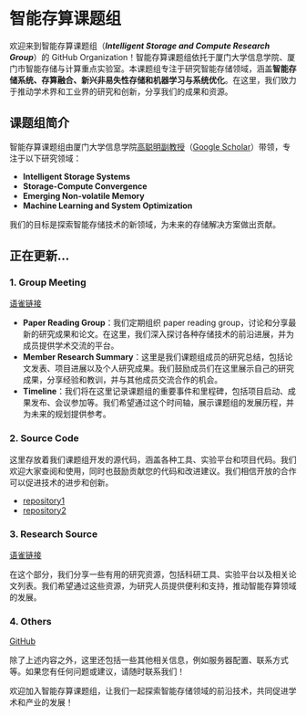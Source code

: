 # 智能存算课题组

欢迎来到智能存算课题组（_**Intelligent Storage and Compute Research Group**_）的 GitHub Organization！智能存算课题组依托于厦门大学信息学院、厦门市智能存储与计算重点实验室。本课题组专注于研究智能存储领域，涵盖**智能存储系统、存算融合、新兴非易失性存储和机器学习与系统优化**。在这里，我们致力于推动学术界和工业界的研究和创新，分享我们的成果和资源。

## 课题组简介

智能存算课题组由厦门大学信息学院[高聪明副教授](https://gaocm.github.io/)（[Google Scholar](https://scholar.google.com/citations?user=vjpzagIAAAAJ&hl=en&oi=ao)）带领，专注于以下研究领域：

- **Intelligent Storage Systems**
- **Storage-Compute Convergence**
- **Emerging Non-volatile Memory**
- **Machine Learning and System Optimization**

我们的目标是探索智能存储技术的新领域，为未来的存储解决方案做出贡献。

## 正在更新...

### 1. Group Meeting

[语雀链接]()

- **Paper Reading Group**：我们定期组织 paper reading group，讨论和分享最新的研究成果和论文。在这里，我们深入探讨各种存储技术的前沿进展，并为成员提供学术交流的平台。
- **Member Research Summary**：这里是我们课题组成员的研究总结，包括论文发表、项目进展以及个人研究成果。我们鼓励成员们在这里展示自己的研究成果，分享经验和教训，并与其他成员交流合作的机会。
- **Timeline**：我们将在这里记录课题组的重要事件和里程碑，包括项目启动、成果发布、会议参加等。我们希望通过这个时间轴，展示课题组的发展历程，并为未来的规划提供参考。

### 2. Source Code

这里存放着我们课题组开发的源代码，涵盖各种工具、实验平台和项目代码。我们欢迎大家查阅和使用，同时也鼓励贡献您的代码和改进建议。我们相信开放的合作可以促进技术的进步和创新。

- [repository1]()
- [repository2]()

### 3. Research Source

[语雀链接]()

在这个部分，我们分享一些有用的研究资源，包括科研工具、实验平台以及相关论文列表。我们希望通过这些资源，为研究人员提供便利和支持，推动智能存算领域的发展。

### 4. Others

[GitHub]()

除了上述内容之外，这里还包括一些其他相关信息，例如服务器配置、联系方式等。如果您有任何问题或建议，请随时联系我们！

欢迎加入智能存算课题组，让我们一起探索智能存储领域的前沿技术，共同促进学术和产业的发展！

